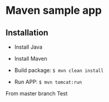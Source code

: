# Maven sample app

## Installation

- Install Java
- Install Maven

- Build package: `$ mvn clean install`

- Run APP: `$ mvn tomcat:run`
  

From master branch
Test
